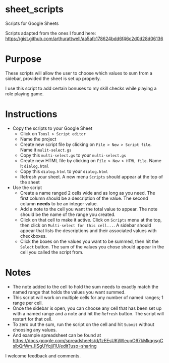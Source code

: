 # sheet_scripts
Scripts for Google Sheets

Scripts adapted from the ones I found here: https://gist.github.com/arthurattwell/aa5afc178624bdd6f46c2d0d28d06136

# Purpose
These scripts will allow the user to choose which values to sum from a sidebar, provided the sheet is set up properly.

I use this script to add certain bonuses to my skill checks while playing a role playing game.

# Instructions
  * Copy the scripts to your Google Sheet
    * Click on `Toosl > Script editor`
    * Name the project
    * Create new script file by clicking on `File > New > Script file`. Name it `mulit-select.gs`
    * Copy this `multi-select.gs` to your `multi-select.gs`
    * Create new HTML file by clicking on `File > New > HTML file`. Name it `dialog.html`
    * Copy this `dialog.html` to your `dialog.html`
    * Refresh your sheet. A new menu `Scripts` should appear at the top of the sheet
  * Use the script
    * Create a name ranged 2 cells wide and as long as you need. The first column should be a description of the value. The second column __needs__ to be an integer value.
    * Add a note to the cell you want the total value to appear. The note should be the name of the range you created.
    * Click on that cell to make it active. Click on `Scripts` menu at the top, then click on `Multi-select for this cell...`. A sidebar should appear that lists the descriptions and their associated values with checkboxes.
    * Click the boxes on the values you want to be summed, then hit the `Select` button. The sum of the values you chose should appear in the cell you called the script from.
    
# Notes
  * The note added to the cell to hold the sum needs to exactly match the named range that holds the values you want summed.
  * This script will work on multiple cells for any number of named ranges; 1 range per cell. 
  * Once the sidebar is open, you can choose any cell that has been set up with a named range and a note and hit the `Refresh` button. The script will restart for that cell.
  * To zero out the sum, run the script on the cell and hit `Submit` without choosing any values.
  * And example spreadsheet can be found at https://docs.google.com/spreadsheets/d/1zEEsUKjWleupO67kMkqgsgCslbQrWm_IISgUYqjjI1U/edit?usp=sharing
  
  I welcome feedback and comments.
